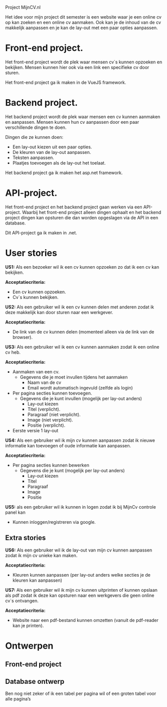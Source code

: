 ﻿Project MijnCV.nl

Het idee voor mijn project dit semester is een website waar je een online cv op kan zoeken en een online cv aanmaken. Ook kan je de inhoud van de cv makkelijk aanpassen en je kan de lay-out met een paar opties aanpassen.

# Front-end project.
Het front-end project wordt de plek waar mensen cv`s kunnen opzoeken en bekijken. Mensen kunnen hier ook via een link een specifieke cv door sturen.

Het front-end project ga ik maken in de VueJS framework.

# Backend project.
Het backend project wordt de plek waar mensen een cv kunnen aanmaken en aanpassen. Mensen kunnen hun cv aanpassen door een paar verschillende dingen te doen.

Dingen die ze kunnen doen:

- Een lay-out kiezen uit een paar opties.
- De kleuren van de lay-out aanpassen.
- Teksten aanpassen.
- Plaatjes toevoegen als de lay-out het toelaat.

Het backend project ga ik maken het asp.net framework.

# API-project.
Het front-end project en het backend project gaan werken via een API-project. Waarbij het front-end project alleen dingen ophaalt en het backend project dingen kan opsturen die dan worden opgeslagen via de API in een database.

Dit API-project ga ik maken in .net.


# User stories

**US1:**  Als een bezoeker wil ik een cv kunnen opzoeken zo dat ik een cv kan bekijken.

**Acceptatiecriteria:**

- Een cv kunnen opzoeken.
- Cv`s kunnen bekijken.

**US2:**   Als een gebruiker wil ik een cv kunnen delen met anderen zodat ik deze makkelijk kan door sturen naar een werkgever.

**Acceptatiecriteria:**

- De link van de cv kunnen delen (momenteel alleen via de link van de browser).

**US3:**   Als een gebruiker wil ik een cv kunnen aanmaken zodat ik een online cv heb.

**Acceptatiecriteria:**

- Aanmaken van een cv.
  - Gegevens die je moet invullen tijdens het aanmaken
    - Naam van de cv
    - Email wordt automatisch ingevuld (zelfde als login)
- Per pagina secties kunnen toevoegen.
  - Gegevens die je kunt invullen (mogelijk per lay-out anders)
    - Lay-out kiezen
    - Titel (verplicht).
    - Paragraaf (niet verplicht).
    - Image (niet verplicht).
    - Positie (verplicht).
- Eerste versie 1 lay-out

**US4:**   Als een gebruiker wil ik mijn cv kunnen aanpassen zodat ik nieuwe informatie kan toevoegen of oude informatie kan aanpassen.

**Acceptatiecriteria:**

- Per pagina secties kunnen bewerken
  - Gegevens die je kunt (mogelijk per lay-out anders)
    - Lay-out kiezen
    - Titel
    - Paragraaf
    - Image
    - Positie



**US5:** als een gebruiker wil ik kunnen in logen zodat ik bij MijnCv controle panel kan

- Kunnen inloggen/registreren via google.
## Extra stories

**US6:**   Als een gebruiker wil ik de lay-out van mijn cv kunnen aanpassen zodat ik mijn cv unieke kan maken.

**Acceptatiecriteria:**

- Kleuren kunnen aanpassen (per lay-out anders welke secties je de kleuren kan aanpassen)

**US7:**   Als een gebruiker wil ik mijn cv kunnen uitprinten of kunnen opslaan als pdf zodat ik deze kan opsturen naar een werkgevers die geen online cv`s ontvangen.

**Acceptatiecriteria:**

- Website naar een pdf-bestand kunnen omzetten (vanuit de pdf-reader kan je printen).


# Ontwerpen

## Front-end project


## Database ontwerp


Ben nog niet zeker of ik een tabel per pagina wil of een groten tabel voor alle pagina’s





